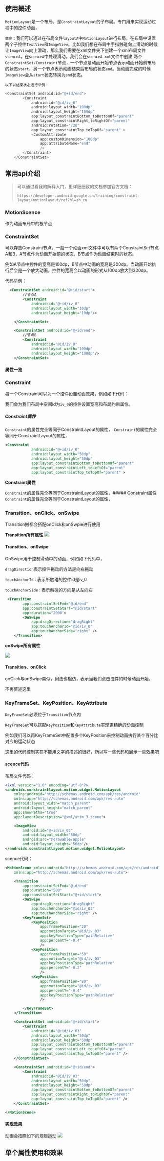 

## 使用概述
`MotionLayout`是一个布局，是`ConstraintLayout`的子布局。专门用来实现运动过程中的控件动画，

`举例：`我们可以通过在布局文件`layoutA`中`MotionLayout`进行布局，在布局中设置两个子控件`TextView`和`ImageView`。比如我们想在布局中手指触碰向上滑动的时候让`ImageView`向上滑动，那么我们需要在xml文件夹下创建一个xml布局文件`scenceA`，在`scenceA`中处理滑动。我们会在`scenceA xml`文件中创建 两个`ConstraintSet/Constraint`节点，一个节点是动画开始节点表示动画开始前布局的状态`start`，另一个节点表示动画结束后布局的状态`end`。当动画完成的时候`ImageView`会从`start`状态转换为`end`状态。


`以下以结束状态进行举例：`
```kotlin
<ConstraintSet android:id="@+id/end">
        <Constraint
            android:id="@id/iv_0"
            android:layout_width="100dp"
            android:layout_height="100dp"
            app:layout_constraintBottom_toBottomOf="parent"
            app:layout_constraintRight_toRightOf="parent"
            android:rotation="720"
            app:layout_constraintTop_toTopOf="parent" >
            <CustomAttribute
                app:customDimension="100dp"
                app:attributeName="end"
                />
        </Constraint>
    </ConstraintSet>
```



## 常用api介绍
>可以通过看我的解释入门，更详细细致的文档参加官方文档：
>
>`https://developer.android.google.cn/training/constraint-layout/motionlayout/ref?hl=zh_cn`
### MotionScence
作为动画布局中的根节点

### ConstraintSet
可以存放Constraint节点，一般一个动画xml文件中可以有两个ConstraintSet节点A和B，A节点作为动画开始前的状态，B节点作为动画结束时的状态。

例如A节点中控件的宽高是100dp，B节点中动画的宽高是300dp。当动画开始执行后会是一个放大动画，控件的宽高会以动画的形式从100dp放大到300dp。

代码举例：


```xml
  <ConstraintSet android:id="@+id/start">
        //节点A
        <Constraint
            android:id="@+id/iv_0"
            android:layout_width="10dp"
            android:layout_height="10dp"/>

    </ConstraintSet>

    <ConstraintSet android:id="@+id/end">
        //节点B
        <Constraint
            android:id="@id/iv_0"
            android:layout_width="100dp"
            android:layout_height="100dp"/>
    </ConstraintSet>
```
#### 属性一览


### Constraint
每一个Constraint可以为一个控件设置动画效果，例如如下代码：

我们会为我们布局中空间id为`iv_0`的控件设置宽高和布局约束属性。
##### Constraint属性
`Constraint`的属性完全等同于ConstraintLayout的属性，
`Constraint`的属性完全等同于ConstraintLayout的属性，


```xml
<Constraint
            android:id="@+id/iv_0"
            android:layout_width="50dp"
            android:layout_height="50dp"
            app:layout_constraintBottom_toBottomOf="parent"
            app:layout_constraintLeft_toLeftOf="parent"
            app:layout_constraintTop_toTopOf="parent" >
```

**Constraint属性**

`Constraint`的属性完全等同于ConstraintLayout的属性，##### Constraint属性
`Constraint`的属性完全等同于ConstraintLayout的属性，

### Transition、onClick、onSwipe
Transition搬都会搭配onClick和onSwpie进行使用


**Transition所有属性**
![](https://files.mdnice.com/user/15648/206b38ce-84e9-449b-8acb-c315f377a4a2.png)


#### Transition、onSwipe
OnSwipe用于控制滑动中的动画，例如如下代码中，

`dragDirection`表示控件拖动的方法是向右拖动

`touchAnchorId：`表示所触碰的控件id是iv_0

`touchAnchorSide：`表示触碰的方向是从左向右
```xml
 <Transition
        app:constraintSetEnd="@id/end"
        app:constraintSetStart="@id/start"
        app:duration="2000">
        <OnSwipe
            app:dragDirection="dragRight"
            app:touchAnchorId="@id/iv_0"
            app:touchAnchorSide="right" />
    </Transition>
```
**onSwipe所有属性**

![](https://files.mdnice.com/user/15648/e8117ca4-bffb-4ad5-910c-5dcb898913b1.png)


#### Transition、onClick
onClick与onSwipe类似，用法也相仿，表示当我们点击控件的时候动画开始。

不再赘述这里

### KeyFrameSet、KeyPosition、KeyAttribute
`KeyFrameSet`必须位于`Transition`节点内

`KeyFrameSet`可以搭配`KeyPosition`和`KeyAttribute`实现更精确的动画控制

例如我们可以再KeyFrameSet中配置多个KeyPosition来控制动画执行某个百分比对应的运动状态


这里的代码控制实在不能用文字的描述的很好，所以写一些代码和展示一些效果吧



#### scence代码

布局文件代码：

```xml
<?xml version="1.0" encoding="utf-8"?>
<androidx.constraintlayout.motion.widget.MotionLayout
    xmlns:android="http://schemas.android.com/apk/res/android"
    xmlns:app="http://schemas.android.com/apk/res-auto"
    android:layout_width="match_parent"
    android:layout_height="match_parent"
    app:showPaths="true"
    app:layoutDescription="@xml/anim_3_scene">

    <ImageView
        android:id="@+id/iv_03"
        android:layout_width="50dp"
        android:src="@drawable/apple"
        android:layout_height="50dp"/>
</androidx.constraintlayout.motion.widget.MotionLayout>
```

scence代码：

```xml
<MotionScene xmlns:android="http://schemas.android.com/apk/res/android"
    xmlns:app="http://schemas.android.com/apk/res-auto">

    <Transition
        app:constraintSetEnd="@id/end"
        app:duration="500"
        app:constraintSetStart="@+id/start">
        <OnSwipe
            app:dragDirection="dragRight"
            app:touchAnchorId="@id/iv_03"
            app:touchAnchorSide="right" />
        <KeyFrameSet>
            <KeyPosition
                app:framePosition="20"
                app:motionTarget="@id/iv_03"
                app:keyPositionType="pathRelative"
                app:percentY="-0.4"
                />
            <KeyPosition
                app:framePosition="50"
                app:motionTarget="@id/iv_03"
                app:keyPositionType="pathRelative"
                app:percentY="-0.2"
                />
            <KeyPosition
                app:framePosition="80"
                app:motionTarget="@id/iv_03"
                app:percentY="-0.4"
                app:keyPositionType="pathRelative"
                />

        </KeyFrameSet>
    </Transition>

    <ConstraintSet android:id="@+id/start">
        <Constraint
            android:id="@+id/iv_03"
            android:layout_width="50dp"
            android:layout_height="50dp"
            app:layout_constraintBottom_toBottomOf="parent"
            app:layout_constraintLeft_toLeftOf="parent"
            app:layout_constraintTop_toTopOf="parent" />
    </ConstraintSet>

    <ConstraintSet android:id="@+id/end">
        <Constraint
            android:id="@id/iv_03"
            android:layout_width="50dp"
            android:layout_height="50dp"
            app:layout_constraintBottom_toBottomOf="parent"
            app:layout_constraintRight_toRightOf="parent"
            app:layout_constraintTop_toTopOf="parent" />
    </ConstraintSet>

</MotionScene>
```
#### 实现效果

动画会按照如下的规矩运动
![](https://files.mdnice.com/user/15648/9db8b323-4cae-41bc-ab03-645eb1533729.png)

## 单个属性使用和效果















